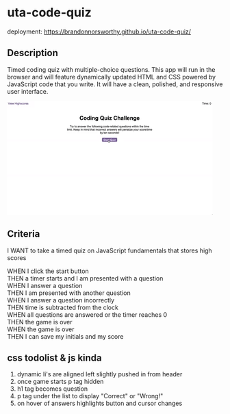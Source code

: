 # uta-code-quiz

deployment: https://brandonnorsworthy.github.io/uta-code-quiz/

## Description
Timed coding quiz with multiple-choice questions. This app will run in the browser and will feature dynamically updated HTML and CSS powered by JavaScript code that you write. It will have a clean, polished, and responsive user interface.


![Gif of end demo](/assets/images/example_endgoal.gif)


## Criteria
I WANT to take a timed quiz on JavaScript fundamentals that stores high scores  

WHEN I click the start button  
THEN a timer starts and I am presented with a question  
WHEN I answer a question  
THEN I am presented with another question  
WHEN I answer a question incorrectly  
THEN time is subtracted from the clock  
WHEN all questions are answered or the timer reaches 0  
THEN the game is over  
WHEN the game is over  
THEN I can save my initials and my score  

## css todolist & js kinda

1. dynamic li's are aligned left slightly pushed in from header  
2. once game starts p tag hidden  
3. h1 tag becomes question  
4. p tag under the list to display "Correct" or "Wrong!"  
5. on hover of answers highlights button and cursor changes  
